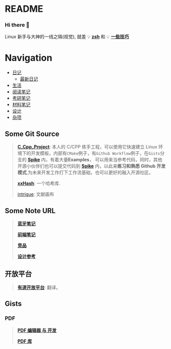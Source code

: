 # README

### Hi there 👋

Linux 新手与大神的一线之隔\(视觉\), 就差 💡 [**zsh**](https://github.com/ohmyzsh/ohmyzsh) 和 💡 [**一些技巧**](https://github.com/jlevy/the-art-of-command-line)

# Navigation

- [日记](./日记/)
  - [最新日记](./日记/2021-7-7.md)
- [生活](./生活/)
- [阅读笔记](./阅读笔记/)
- [考研笔记](./考研/)
- [材料笔记](./材料笔记/)
- [设计](./设计/)
- [杂项](./杂项/)

## Some Git Source

> [**C_Cpp_Project**](https://github.com/Changes729/c_cpp_project_template): 本人的 C/CPP 练手工程，可以使用它快速建立 Linux 环境下的开发模板，内部有`CMake`例子，有`Github Workflow`例子，在`Gists`分支的 [**Spike**](https://github.com/Changes729/c_cpp_project_template/tree/gists/spike) 内，有着大量**Examples**， 可以用来当参考代码，同时，其他开源小伙伴们也可以提交代码到 [**Spike**](https://github.com/Changes729/c_cpp_project_template/tree/gists/spike) 内，以此来**练习和熟悉 Github 开发模式**,为未来开发工作打下工作流基础，也可以更好的融入开源社区。
>
> [**xxHash**](https://github.com/Cyan4973/xxHash): 一个哈希库.
>
> [intrigue](https://github.com/shaunabanana/intrigue): 文献画布

## Some Note URL

> [**蓝牙笔记**](https://gist.github.com/Changes729/8266aa62ec9363153310b13c67c5a81f)
>
> [**前端笔记**](https://gist.github.com/Changes729/60f565c6ef6d25bacb403a6dab7a973d)
>
> [**竞品**](https://gist.github.com/Changes729/a1a5e3db39e17b62ef768388ef3d3348)
>
> [**设计参考**](https://gist.github.com/Changes729/513200056758f53b498a64d23c55ea90)

## 开放平台

> [**有道开放平台**](https://ai.youdao.com/gw.s#/): 翻译。

## Gists

### PDF

> [**PDF 编辑器 与 开发**](https://wiki.archlinux.org/index.php/PDF,_PS_and_DjVu)
>
> [**PDF 库**](https://zh.cppreference.com/w/cpp/links/libs#PDF)
